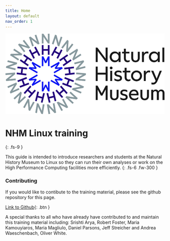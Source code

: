 ```yaml
---
title: Home
layout: default
nav_order: 1
---
```


![NHM logo](images/nhm_logo.png)

# NHM Linux training
{: .fs-9 }

This guide is intended to introduce researchers and students at the Natural History Museum to Linux so they can run their own analyses or work on the High Performance Computing facilities more efficiently.
{: .fs-6 .fw-300 }

### Contributing

If you would like to contibute to the training material, please see the github repository for this page.

[Link to Github](https://github.com/o-william-white/nhm_training){: .btn }

A special thanks to all who have already have contributed to and maintain this training material including: Srishti Arya, Robert Foster, Maria Kamouyiaros, Maria Magliulo, Daniel Parsons, Jeff Streicher and Andrea Waeschenbach, Oliver White.